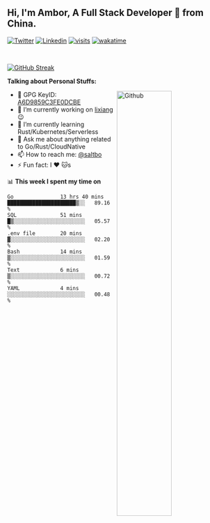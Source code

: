 ## Hi, I'm Ambor, A Full Stack Developer 🚀 from China.

[![Twitter](https://img.shields.io/badge/-saltbo-1ca0f1?style=flat&logo=twitter&logoColor=white)](https://twitter.com/rdsaltbo)
[![Linkedin](https://img.shields.io/badge/-saltbo-blue?style=flat&logo=Linkedin&logoColor=white)](https://www.linkedin.com/in/saltbo/)
[![visits](https://visitor.vercel.app/page/saltbo?color=light-green)](https://github.com/saltbo/)
[![wakatime](https://wakatime.com/badge/user/f82b1c77-faab-48cd-aef5-a12c0aff104b.svg)](https://wakatime.com/@f82b1c77-faab-48cd-aef5-a12c0aff104b)

&nbsp;  

[![GitHub Streak](http://github-readme-streak-stats.herokuapp.com?user=saltbo&hide_border=true&date_format=M%20j%5B%2C%20Y%5D)](https://git.io/streak-stats)

**Talking about Personal Stuffs:**
<!-- Any image aligned to the right. Beware the width  -->
<img width="50%" align="right" alt="Github" src="https://raw.githubusercontent.com/saltbo/saltbo/master/images/git-header.svg" />

- 🤘 GPG KeyID: [A6D9859C3FE0DCBE](https://saltbo.cn/pgp_keys.asc)
- 🔭 I’m currently working on [lixiang](https://www.lixiang.com/) :wink:
- 🌱 I’m currently learning Rust/Kubernetes/Serverless
- 💬 Ask me about anything related to Go/Rust/CloudNative
- 📫 How to reach me: [@saltbo](https://t.me/saltbo)
- ⚡ Fun fact: I :heart: :cat:s


📊 **This week I spent my time on**
<!--START_SECTION:waka-->

```text
Go               13 hrs 40 mins  ██████████████████████▒░░   89.16 %
SQL              51 mins         █▒░░░░░░░░░░░░░░░░░░░░░░░   05.57 %
.env file        20 mins         ▓░░░░░░░░░░░░░░░░░░░░░░░░   02.20 %
Bash             14 mins         ▒░░░░░░░░░░░░░░░░░░░░░░░░   01.59 %
Text             6 mins          ▒░░░░░░░░░░░░░░░░░░░░░░░░   00.72 %
YAML             4 mins          ░░░░░░░░░░░░░░░░░░░░░░░░░   00.48 %
```

<!--END_SECTION:waka-->
